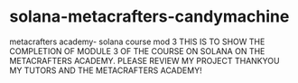 # solana-metacrafters-candymachine
metacrafters academy- solana course mod 3
THIS IS TO SHOW THE COMPLETION OF MODULE 3 OF THE COURSE ON SOLANA ON THE METACRAFTERS ACADEMY. 
PLEASE REVIEW MY PROJECT
THANKYOU MY TUTORS AND THE METACRAFTERS ACADEMY!
